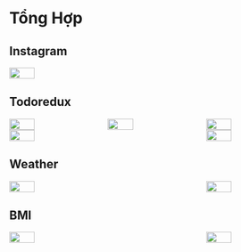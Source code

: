 # Tổng Hợp

## Instagram
<div style="display:flex; justify-content:space-between;">
  <img src="./screenShots/teLeGram/te1.png" width="30%">
</div> 

## Todoredux
<div style="display:flex; justify-content:space-between;">
  <img src="./screenShots/toDoRedux/t1.jpg" width="30%">
  <img src="./screenShots/toDoRedux/t2.jpg" width="30%">
  <img src="./screenShots/toDoRedux/t3.jpg" width="30%">
</div>
<div style="display:flex; justify-content:space-between;">
  <img src="./screenShots/toDoRedux/t4.jpg" width="30%">
  <img src="./screenShots/toDoRedux/t5.jpg" width="30%">
</div>

## Weather
<div style="display:flex; justify-content:space-between;">
  <img src="./screenShots/weaTher/we1.jpg" width="30%"> 
  <img src="./screenShots/weaTher/we2.jpg" width="30%"> 
</div>

## BMI 
<div style="display:flex; justify-content:space-between;">
  <img src="./screenShots/bMI/bmi1.jpg" width="30%"> 
  <img src="./screenShots/bMI/bmi2.jpg" width="30%"> 
</div>
